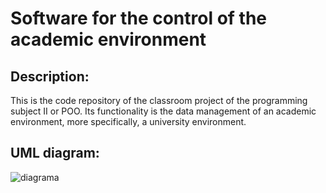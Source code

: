 
# Software for the control of the academic environment

## Description:
This is the code repository of the classroom project of the programming subject II or POO. Its functionality is the data management of an academic environment, more specifically, a university environment.

## UML diagram:
![diagrama](https://cdn.pixabay.com/photo/2019/06/12/23/09/23-09-16-835_960_720.jpg)


```python

```
